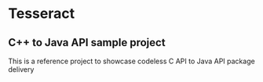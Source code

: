# Tesseract

## C++ to Java API sample project

This is a reference project to showcase codeless C API to Java API package delivery
